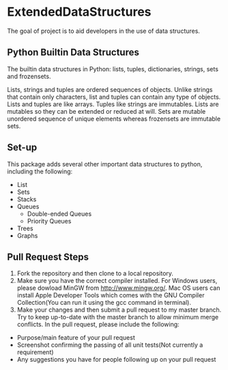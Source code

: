 # ExtendedDataStructures
The goal of project is to aid developers in the use of data structures.

## Python Builtin Data Structures
The builtin data structures in Python: lists, tuples, dictionaries, strings, sets and frozensets.

Lists, strings and tuples are ordered sequences of objects. Unlike strings that contain only characters, list and tuples can contain any type of objects. Lists and tuples are like arrays. Tuples like strings are immutables. Lists are mutables so they can be extended or reduced at will. Sets are mutable unordered sequence of unique elements whereas frozensets are immutable sets.

## Set-up
This package adds several other important data structures to python, including the following:
* List
* Sets
* Stacks
* Queues
  * Double-ended Queues
  * Priority Queues
* Trees
* Graphs

## Pull Request Steps
1. Fork the repository and then clone to a local repository.
2. Make sure you have the correct compiler installed. For Windows users, please dowload MinGW from http://www.mingw.org/. Mac OS users can install Apple Developer Tools which comes with the GNU Compiler Collection(You can run it using the gcc command in terminal).
3. Make your changes and then submit a pull request to my master branch. Try to keep up-to-date with the master branch to allow minimum merge conflicts. In the pull request, please include the following:
  * Purpose/main feature of your pull request
  * Screenshot confirming the passing of all unit tests(Not currently a requirement)
  * Any suggestions you have for people following up on your pull request
